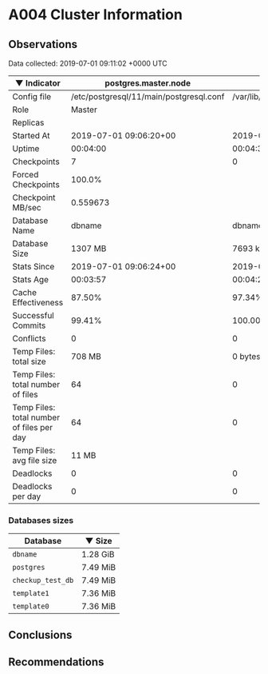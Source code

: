 # A004 Cluster Information #

## Observations ##
Data collected: 2019-07-01 09:11:02 +0000 UTC  

|&#9660;&nbsp;Indicator | postgres.master.node | postgres.replica.node |
|--------|-------|-------- |
|Config file |/etc/postgresql/11/main/postgresql.conf|/var/lib/postgresql/11/secondary/postgresql.conf|
|Role |Master|<no value>|
|Replicas ||<no value>|
|Started At |2019-07-01&nbsp;09:06:20+00|2019-07-01 09:06:29+00|
|Uptime |00:04:00|00:04:33|
|Checkpoints |7|0|
|Forced Checkpoints |100.0%|<no value>|
|Checkpoint MB/sec |0.559673|<no value>|
|Database Name |dbname|dbname|
|Database Size |1307&nbsp;MB|7693 kB|
|Stats Since |2019-07-01&nbsp;09:06:24+00|2019-07-01 09:06:37+00|
|Stats Age |00:03:57|00:04:25|
|Cache Effectiveness |87.50%|97.34%|
|Successful Commits |99.41%|100.00%|
|Conflicts |0|0|
|Temp Files: total size |708&nbsp;MB|0 bytes|
|Temp Files: total number of files |64|0|
|Temp Files: total number of files per day |64|0|
|Temp Files: avg file size |11&nbsp;MB|<no value>|
|Deadlocks |0|0|
|Deadlocks per day |0|0|


### Databases sizes ###

| Database | &#9660;&nbsp;Size |
|----------|--------|
| `dbname` | 1.28&nbsp;GiB |
| `postgres` | 7.49&nbsp;MiB |
| `checkup_test_db` | 7.49&nbsp;MiB |
| `template1` | 7.36&nbsp;MiB |
| `template0` | 7.36&nbsp;MiB |


## Conclusions ##


## Recommendations ##

